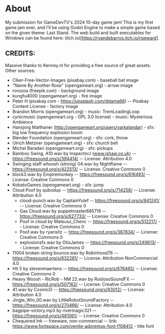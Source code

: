 # About
My submission for GameDevTV's 2024 10-day game jam! This is my first game jam ever, and I'll be using Godot Engine to make a simple game based on the given theme: Last Stand. The web build and built executables for Windows can be found here: (itch.io)[https://ryandebarros.itch.io/riseward].

## CREDITS:
Massive thanks to Kenney.nl for providing a free source of great assets.
Other sources:
* Clker-Free-Vector-Images (pixabay.com) - baseball bat image
* "Name By Another Rose" (opengameart.org) - arrow image
* rorozoa (freepik.com) - background image
* kungfu4000 (opengameart.org) - fire image
* Peter H (pixabay.com - https://unsplash.com/@tama66) -- Pixabay Content License - factory image
* Brandon Morris (opengameart.org) - music: TremLoadingLoop
* cynicmusic (opengameart.org - GPL 3.0 license) - music: Mysterious Ambience
* Hansjorg Malthaner (http://opengameart.org/users/varkalandar) - sfx: big low frequency explosion boom
* Blender Foundation (opengameart.org) - sfx: cork, throw
* Ulrich Metzner (opengameart.org) - sfx: church bell
* Michel Baradari (opengameart.org) - sfx: pickups
* Bamboo Swing, A10.wav by InspectorJ (www.jshaw.co.uk) -- https://freesound.org/s/394414/ -- License: Attribution 4.0
* Swinging staff whoosh (strong) 04.wav by Nightflame -- https://freesound.org/s/422513/ -- License: Creative Commons 0
* block3.wav by Empiremonkey -- https://freesound.org/s/616493/ -- License: Creative Commons 0
* KobatoGames (opengameart.org) - sfx: jump
* Cloud Poof by qubodup -- https://freesound.org/s/714258/ -- License: Attribution 4.0
	* cloud-punch.wav by CaptainYulef -- https://freesound.org/s/641241/ -- License: Creative Commons 0
	* Gas Cloud.wav by puppetmaster685719 -- https://freesound.org/s/627733/ -- License: Creative Commons 0
	* Poof in cloud by Mateusz_Chenc -- https://freesound.org/s/512217/ -- License: Creative Commons 0
	* Poof.wav by ryansitz -- https://freesound.org/s/387834/ -- License: Creative Commons 0
	* explosionsfx.wav by OtisJames -- https://freesound.org/s/249613/ -- License: Creative Commons 0
* 11004 broken string bounce.wav by Robinhood76 -- https://freesound.org/s/632281/ -- License: Attribution NonCommercial 4.0
* Hit 5 by stevenmaertens -- https://freesound.org/s/676465/ -- License: Creative Commons 0
* Heavy Woosh - RicRob - NM 22.wav by RuidosoSoundFX -- https://freesound.org/s/507162/ -- License: Creative Commons 0
* 41.wav by CosmicD -- https://freesound.org/s/93012/ -- License: Attribution 4.0
* Jingle_Win_00.wav by LittleRobotSoundFactory -- https://freesound.org/s/270466/ -- License: Attribution 4.0
* bagpipe-victory.mp3 by rivermagic321 -- https://freesound.org/s/481061/ -- License: Creative Commons 0
* Chequered Ink -- freeware, non-commercial -- link: https://www.fontspace.com/venite-adoremus-font-f108412 - title font
